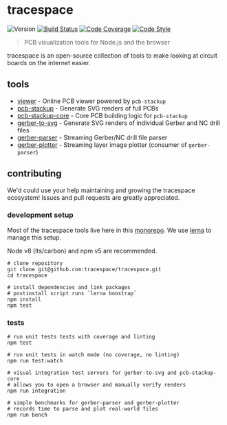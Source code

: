 # tracespace

![Version][version-badge]
[![Build Status][build-badge]][build]
[![Code Coverage][coverage-badge]][coverage]
[![Code Style][code-style-badge]][code-style]

> PCB visualization tools for Node.js and the browser

tracespace is an open-source collection of tools to make looking at circuit boards on the internet easier.

## tools

*   [viewer][] - Online PCB viewer powered by `pcb-stackup`
*   [pcb-stackup][] - Generate SVG renders of full PCBs
*   [pcb-stackup-core][] - Core PCB building logic for `pcb-stackup`
*   [gerber-to-svg][] - Generate SVG renders of individual Gerber and NC drill files
*   [gerber-parser][] - Streaming Gerber/NC drill file parser
*   [gerber-plotter][] - Streaming layer image plotter (consumer of `gerber-parser`)

## contributing

We'd could use your help maintaining and growing the tracespace ecosystem! Issues and pull requests are greatly appreciated.

### development setup

Most of the tracespace tools live here in this [monorepo][]. We use [lerna][] to manage this setup.

Node v8 (lts/carbon) and npm v5 are recommended.

```shell
# clone repository
git clone git@github.com:tracespace/tracespace.git
cd tracespace

# install dependencies and link packages
# postinstall script runs `lerna boostrap`
npm install
npm test
```

### tests

```shell
# run unit tests tests with coverage and linting
npm test

# run unit tests in watch mode (no coverage, no linting)
npm run test:watch

# visual integration test servers for gerber-to-svg and pcb-stackup-core
# allows you to open a browser and manually verify renders
npm run integration

# simple benchmarks for gerber-parser and gerber-plotter
# records time to parse and plot real-world files
npm run bench
```

[viewer]: http://viewer.tracespace.io
[pcb-stackup]: https://github.com/tracespace/pcb-stackup
[gerber-to-svg]: ./packages/gerber-to-svg
[pcb-stackup-core]: ./packages/pcb-stackup-core
[gerber-parser]: ./packages/gerber-parser
[gerber-plotter]: ./packages/gerber-plotter

[monorepo]: https://github.com/babel/babel/blob/master/doc/design/monorepo.md
[lerna]: https://lernajs.io/

[version-badge]: https://img.shields.io/badge/dynamic/json.svg?style=flat-square&label=version&colorB=00bfff&query=$.version&uri=https%3A%2F%2Fraw.githubusercontent.com%2Ftracespace%2Fgerber-to-svg%2Fnext%2Flerna.json

[build]: https://travis-ci.org/tracespace/gerber-to-svg/branches
[build-badge]: http://img.shields.io/travis/tracespace/gerber-to-svg/next.svg?style=flat-square

[coverage]: https://codecov.io/gh/tracespace/gerber-to-svg/branches
[coverage-badge]: https://img.shields.io/codecov/c/github/tracespace/gerber-to-svg/next.svg?style=flat-square

[code-style]: https://standardjs.com
[code-style-badge]: https://img.shields.io/badge/code_style-standard-brightgreen.svg?style=flat-square
